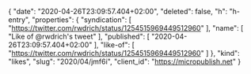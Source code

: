{
  "date": "2020-04-26T23:09:57.404+02:00",
  "deleted": false,
  "h": "h-entry",
  "properties": {
    "syndication": [
      "https://twitter.com/rwdrich/status/1254515969449512960"
    ],
    "name": [
      "Like of @rwdrich's tweet"
    ],
    "published": [
      "2020-04-26T23:09:57.404+02:00"
    ],
    "like-of": [
      "https://twitter.com/rwdrich/status/1254515969449512960"
    ]
  },
  "kind": "likes",
  "slug": "2020/04/jmf6i",
  "client_id": "https://micropublish.net"
}
